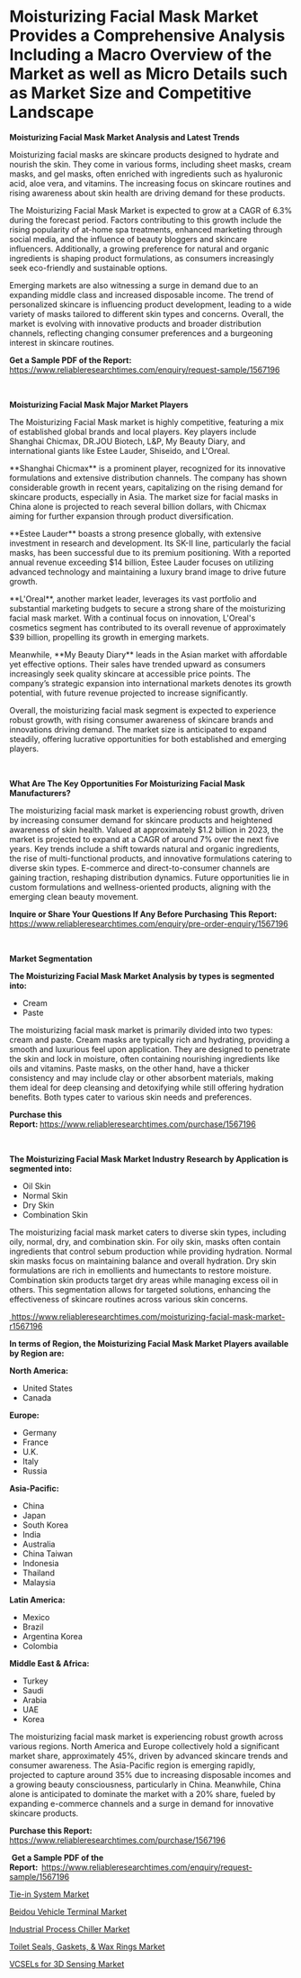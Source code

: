 <p><h1>Moisturizing Facial Mask Market Provides a Comprehensive Analysis Including a Macro Overview of the Market as well as Micro Details such as Market Size and Competitive Landscape</h1></p><p><strong>Moisturizing Facial Mask Market Analysis and Latest Trends</strong></p>
<p><p>Moisturizing facial masks are skincare products designed to hydrate and nourish the skin. They come in various forms, including sheet masks, cream masks, and gel masks, often enriched with ingredients such as hyaluronic acid, aloe vera, and vitamins. The increasing focus on skincare routines and rising awareness about skin health are driving demand for these products.</p><p>The Moisturizing Facial Mask Market is expected to grow at a CAGR of 6.3% during the forecast period. Factors contributing to this growth include the rising popularity of at-home spa treatments, enhanced marketing through social media, and the influence of beauty bloggers and skincare influencers. Additionally, a growing preference for natural and organic ingredients is shaping product formulations, as consumers increasingly seek eco-friendly and sustainable options.</p><p>Emerging markets are also witnessing a surge in demand due to an expanding middle class and increased disposable income. The trend of personalized skincare is influencing product development, leading to a wide variety of masks tailored to different skin types and concerns. Overall, the market is evolving with innovative products and broader distribution channels, reflecting changing consumer preferences and a burgeoning interest in skincare routines.</p></p>
<p><strong>Get a Sample PDF of the Report:&nbsp;</strong> <a href="https://www.reliableresearchtimes.com/enquiry/request-sample/1567196">https://www.reliableresearchtimes.com/enquiry/request-sample/1567196</a></p>
<p>&nbsp;</p>
<p><strong>Moisturizing Facial Mask Major Market Players</strong></p>
<p><p>The Moisturizing Facial Mask market is highly competitive, featuring a mix of established global brands and local players. Key players include Shanghai Chicmax, DR.JOU Biotech, L&P, My Beauty Diary, and international giants like Estee Lauder, Shiseido, and L'Oreal.</p><p>**Shanghai Chicmax** is a prominent player, recognized for its innovative formulations and extensive distribution channels. The company has shown considerable growth in recent years, capitalizing on the rising demand for skincare products, especially in Asia. The market size for facial masks in China alone is projected to reach several billion dollars, with Chicmax aiming for further expansion through product diversification.</p><p>**Estee Lauder** boasts a strong presence globally, with extensive investment in research and development. Its SK-II line, particularly the facial masks, has been successful due to its premium positioning. With a reported annual revenue exceeding $14 billion, Estee Lauder focuses on utilizing advanced technology and maintaining a luxury brand image to drive future growth.</p><p>**L'Oreal**, another market leader, leverages its vast portfolio and substantial marketing budgets to secure a strong share of the moisturizing facial mask market. With a continual focus on innovation, L'Oreal's cosmetics segment has contributed to its overall revenue of approximately $39 billion, propelling its growth in emerging markets.</p><p>Meanwhile, **My Beauty Diary** leads in the Asian market with affordable yet effective options. Their sales have trended upward as consumers increasingly seek quality skincare at accessible price points. The company’s strategic expansion into international markets denotes its growth potential, with future revenue projected to increase significantly.</p><p>Overall, the moisturizing facial mask segment is expected to experience robust growth, with rising consumer awareness of skincare brands and innovations driving demand. The market size is anticipated to expand steadily, offering lucrative opportunities for both established and emerging players.</p></p>
<p>&nbsp;</p>
<p><strong>What Are The Key Opportunities For Moisturizing Facial Mask Manufacturers?</strong></p>
<p><p>The moisturizing facial mask market is experiencing robust growth, driven by increasing consumer demand for skincare products and heightened awareness of skin health. Valued at approximately $1.2 billion in 2023, the market is projected to expand at a CAGR of around 7% over the next five years. Key trends include a shift towards natural and organic ingredients, the rise of multi-functional products, and innovative formulations catering to diverse skin types. E-commerce and direct-to-consumer channels are gaining traction, reshaping distribution dynamics. Future opportunities lie in custom formulations and wellness-oriented products, aligning with the emerging clean beauty movement.</p></p>
<p><strong>Inquire or Share Your Questions If Any Before Purchasing This Report:</strong> <a href="https://www.reliableresearchtimes.com/enquiry/pre-order-enquiry/1567196">https://www.reliableresearchtimes.com/enquiry/pre-order-enquiry/1567196</a></p>
<p>&nbsp;</p>
<p><strong>Market Segmentation</strong></p>
<p><strong>The Moisturizing Facial Mask Market Analysis by types is segmented into:</strong></p>
<p><ul><li>Cream</li><li>Paste</li></ul></p>
<p><p>The moisturizing facial mask market is primarily divided into two types: cream and paste. Cream masks are typically rich and hydrating, providing a smooth and luxurious feel upon application. They are designed to penetrate the skin and lock in moisture, often containing nourishing ingredients like oils and vitamins. Paste masks, on the other hand, have a thicker consistency and may include clay or other absorbent materials, making them ideal for deep cleansing and detoxifying while still offering hydration benefits. Both types cater to various skin needs and preferences.</p></p>
<p><strong>Purchase this Report:&nbsp;</strong><a href="https://www.reliableresearchtimes.com/purchase/1567196">https://www.reliableresearchtimes.com/purchase/1567196</a></p>
<p>&nbsp;</p>
<p><strong>The Moisturizing Facial Mask Market Industry Research by Application is segmented into:</strong></p>
<p><ul><li>Oil Skin</li><li>Normal Skin</li><li>Dry Skin</li><li>Combination Skin</li></ul></p>
<p><p>The moisturizing facial mask market caters to diverse skin types, including oily, normal, dry, and combination skin. For oily skin, masks often contain ingredients that control sebum production while providing hydration. Normal skin masks focus on maintaining balance and overall hydration. Dry skin formulations are rich in emollients and humectants to restore moisture. Combination skin products target dry areas while managing excess oil in others. This segmentation allows for targeted solutions, enhancing the effectiveness of skincare routines across various skin concerns.</p></p>
<p><a href="https://www.reliableresearchtimes.com/moisturizing-facial-mask-market-r1567196">&nbsp;https://www.reliableresearchtimes.com/moisturizing-facial-mask-market-r1567196</a></p>
<p><strong>In terms of Region, the Moisturizing Facial Mask Market Players available by Region are:</strong></p>
<p>
    <p> <strong> North America: </strong>
        <ul>
            <li>United States</li>
            <li>Canada</li>
        </ul>
        </p> 
    <p> <strong> Europe: </strong>
        <ul>
            <li>Germany</li>
            <li>France</li>
            <li>U.K.</li>
            <li>Italy</li>
            <li>Russia</li>
        </ul>
        </p> 
    <p> <strong> Asia-Pacific: </strong>
        <ul>
            <li>China</li>
            <li>Japan</li>
            <li>South Korea</li>
            <li>India</li>
            <li>Australia</li>
            <li>China Taiwan</li>
            <li>Indonesia</li>
            <li>Thailand</li>
            <li>Malaysia</li>
        </ul>
        </p> 
    <p> <strong> Latin America: </strong>
        <ul>
            <li>Mexico</li>
            <li>Brazil</li>
            <li>Argentina Korea</li>
            <li>Colombia</li>
        </ul>
        </p> 
    <p> <strong> Middle East & Africa: </strong>
        <ul>
            <li>Turkey</li>
            <li>Saudi</li>
            <li>Arabia</li>
            <li>UAE</li>
            <li>Korea</li>
        </ul>
    </p>
    </p>
<p><p>The moisturizing facial mask market is experiencing robust growth across various regions. North America and Europe collectively hold a significant market share, approximately 45%, driven by advanced skincare trends and consumer awareness. The Asia-Pacific region is emerging rapidly, projected to capture around 35% due to increasing disposable incomes and a growing beauty consciousness, particularly in China. Meanwhile, China alone is anticipated to dominate the market with a 20% share, fueled by expanding e-commerce channels and a surge in demand for innovative skincare products.</p></p>
<p><strong>Purchase this Report: </strong><a href="https://www.reliableresearchtimes.com/purchase/1567196">https://www.reliableresearchtimes.com/purchase/1567196</a></p>
<p>&nbsp;<strong>Get a Sample PDF of the Report:&nbsp;&nbsp;</strong><a href="https://www.reliableresearchtimes.com/enquiry/request-sample/1567196">https://www.reliableresearchtimes.com/enquiry/request-sample/1567196</a></p>
<p><strong></strong></p>
<p><p><a href="https://issuu.com/reportprime-2/docs/tie-in-system-market-size-2030.pptx_fc3959463cd2e3">Tie-in System Market</a></p><p><a href="https://medium.com/@danapeters65/market-trends-in-the-global-beidou-vehicle-terminal-market-forecast-and-analysis-2024-2031-68518891e7f9">Beidou Vehicle Terminal Market</a></p><p><a href="https://www.linkedin.com/pulse/industrial-process-chiller-market-trends-growth-outlook-2024-dosyf?trackingId=2dFv8MEXRyaXuZVMcg72SQ%3D%3D">Industrial Process Chiller Market</a></p><p><a href="https://issuu.com/reportprime-2/docs/toilet-seals-gaskets-wax-rings-mark_c0a2153911b3cb">Toilet Seals, Gaskets, & Wax Rings Market</a></p><p><a href="https://medium.com/@danapeters65/vcsels-for-3d-sensing-market-trends-and-strategic-market-insights-2024-2031-2edf367cdcea?postPublishedType=repub">VCSELs for 3D Sensing Market</a></p></p>